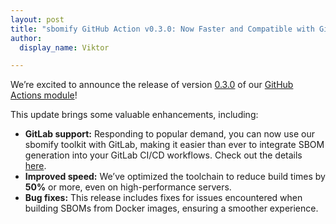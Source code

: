 ```yaml
---
layout: post
title: "sbomify GitHub Action v0.3.0: Now Faster and Compatible with GitLab!"
author:
  display_name: Viktor

---
```


We’re excited to announce the release of version [0.3.0](https://github.com/sbomify/github-action/releases/tag/v0.3.0) of our [GitHub Actions module](https://github.com/sbomify/github-action)!

This update brings some valuable enhancements, including:

* **GitLab support:** Responding to popular demand, you can now use our sbomify toolkit with GitLab, making it easier than ever to integrate SBOM generation into your GitLab CI/CD workflows. Check out the details [here](https://github.com/sbomify/github-action#using-in-gitlab).
* **Improved speed:** We’ve optimized the toolchain to reduce build times by **50%** or more, even on high-performance servers.
* **Bug fixes:** This release includes fixes for issues encountered when building SBOMs from Docker images, ensuring a smoother experience.

